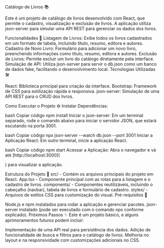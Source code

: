 Catálogo de Livros 📚

Este é um projeto de catálogo de livros desenvolvido com React, que permite o cadastro, visualização e exclusão de livros. A aplicação utiliza json-server para simular uma API REST para gerenciar os dados dos livros.


Funcionalidades 🚀
Listagem de Livros: Exibe todos os livros cadastrados em um formato de tabela, incluindo título, resumo, editora e autores.
Cadastro de Novo Livro: Formulário para adicionar um novo livro, preenchendo informações como título, resumo, editora e autores.
Exclusão de Livros: Permite excluir um livro do catálogo diretamente pela interface.
Simulação de API: Utiliza json-server para servir o db.json como um banco de dados fake, facilitando o desenvolvimento local.
Tecnologias Utilizadas 🛠️

React: Biblioteca principal para criação da interface.
Bootstrap: Framework de CSS para estilização rápida e responsiva.
json-server: Simulação de uma API REST para o CRUD dos livros.

Como Executar o Projeto ⚙️
Instalar Dependências:

bash
Copiar código
npm install
Iniciar o json-server: Em um terminal separado, rode o comando abaixo para iniciar o servidor JSON, que estará escutando na porta 3001.

bash
Copiar código
npx json-server --watch db.json --port 3001
Iniciar a Aplicação React: Em outro terminal, inicie a aplicação React.

bash
Copiar código
npm start
Acessar a Aplicação: Abra o navegador e vá até [http://localhost:3000](

) para visualizar a aplicação.


Estrutura do Projeto 📁
src/ - Contém os arquivos principais do projeto em React.
App.tsx - Componente principal com as rotas para a listagem e o cadastro de livros.
components/ - Componentes reutilizáveis, incluindo o cabeçalho (navbar), tabela de livros e formulário de cadastro.
styles/ - Arquivos de estilos CSS para customização do visual.
Pré-requisitos 🔧

Node.js e npm instalados para rodar a aplicação e gerenciar pacotes.
json-server instalado (pode ser executado com o comando npx conforme explicado).
Próximos Passos ✨
Este é um projeto básico, e alguns aprimoramentos futuros podem incluir:

Implementação de uma API real para persistência dos dados.
Adição de funcionalidade de busca e filtros para o catálogo de livros.
Melhoria no layout e na responsividade com customizações adicionais no CSS.
